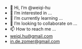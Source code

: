 - 👋 Hi, I’m @weiqi-hu
- 👀 I’m interested in ...
- 🌱 I’m currently learning ...
- 💞️ I’m looking to collaborate on ...
- 📫 How to reach me ...
- weiqi.hu@gmail.com
- in.de.zomer@gmail.com

<!---
weiqi-hu/weiqi-hu is a ✨ special ✨ repository because its `README.md` (this file) appears on your GitHub profile.
You can click the Preview link to take a look at your changes.
--->
